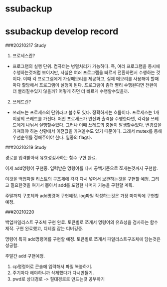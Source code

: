 # ssubackup

# ssubackup develop record

###20210217 Study

1. 프로세스란?
- 프로그램의 실행 단위. 컴퓨터는 병렬처리가 가능하다. 즉, 여러 프로그램을 동시에 수행하는것처럼 보이지만, 사실은 여러 프로그램을 빠르게 전환하면서 수행하는 것이다. 이때 각 프로그램에게 가상메모리를 제공하고, 실제 메모리를 사용해야 할때마다 할당해서 프로그램이 실행이 된다. 
프로그램이 좀더 빨리 수행된다면 전환이 더 빨라질수있지 않을까? 어떻게 하면 더 빠르게 수행할수있을까. 

2. 쓰레드란?
- 쓰레드는 프로세스의 단위라고 볼수도 있다. 정확하게는 흐름이다. 프로세스는 1개이상의 쓰레드를 가진다. 어떤 프로세스가 연산과 출력을 수행한다면, 각각을 쓰레드에게 나눠서 실행할수있다. 그러나 이때 쓰레드의 충돌이 발생할수있다. 변경값을 가져와야 하는 상황에서 이전값을 가져올수도 있기 때문이다. 그래서 mutex를 통해 우선순위를 정해주어야 한다. 일종의 flag다.


###20210219 Study


경로를 입력받아서 유효성검사하는 함수 구현 완료.

이제 add명령어 구현중. 입력받은 명령어를 다시 공백기준으로 쪼개는것까지 구현함.

이것을 백업파일 리스트의 구조체에 각각 다시 넣어서 보관하는것을 구현할 예정.
그리고 필요한것을 여기서 뽑아서 add를 포함한 나머지 기능을 구현할 계획.

주말까지 구조체와 add명령어 구현예정. log파일 작성하는것은 가장 마지막에 구현할예정.


###20210220


백업파일리스트 구조체 구현 완료. 토큰별로 쪼개서 명령어의 유효성을 검사하는 함수 제작. 구현 완료했고, 디테일 잡는 디버깅중.

명령어 특히 add명령어를 구현할 예정. 토큰별로 쪼개서 파일리스트구조체에 담는것은 성공함.

주말간 add 구현예정.

1. cp명령어로 콘솔에 입력해서 파일 복붙하기. 
2. 주기마다 해야하니까 삭제했다가 다시만들기.
3. pwd로 상대경로 -> 절대경로로 만드는것 공부하기


